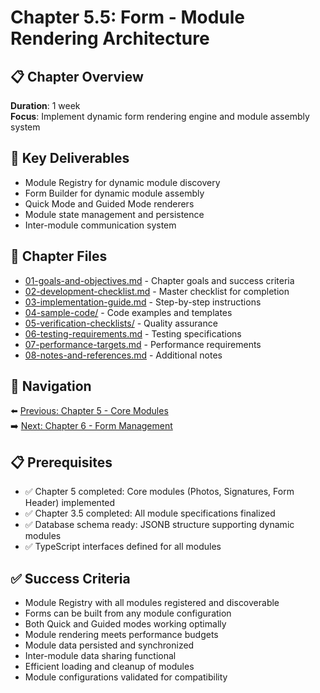 # Chapter 5.5: Form - Module Rendering Architecture

## 📋 Chapter Overview

**Duration**: 1 week  
**Focus**: Implement dynamic form rendering engine and module assembly system

## 🎯 Key Deliverables

- Module Registry for dynamic module discovery
- Form Builder for dynamic module assembly
- Quick Mode and Guided Mode renderers
- Module state management and persistence
- Inter-module communication system

## 📁 Chapter Files

- [01-goals-and-objectives.md](./01-goals-and-objectives.md) - Chapter goals and success criteria
- [02-development-checklist.md](./02-development-checklist.md) - Master checklist for completion
- [03-implementation-guide.md](./03-implementation-guide.md) - Step-by-step instructions
- [04-sample-code/](./04-sample-code/) - Code examples and templates
- [05-verification-checklists/](./05-verification-checklists/) - Quality assurance
- [06-testing-requirements.md](./06-testing-requirements.md) - Testing specifications
- [07-performance-targets.md](./07-performance-targets.md) - Performance requirements
- [08-notes-and-references.md](./08-notes-and-references.md) - Additional notes

## 🔗 Navigation

⬅️ [Previous: Chapter 5 - Core Modules](../chapter-05-core-modules/README.md)  
➡️ [Next: Chapter 6 - Form Management](../chapter-06-form-management/README.md)

## 📋 Prerequisites

- ✅ Chapter 5 completed: Core modules (Photos, Signatures, Form Header) implemented
- ✅ Chapter 3.5 completed: All module specifications finalized
- ✅ Database schema ready: JSONB structure supporting dynamic modules
- ✅ TypeScript interfaces defined for all modules

## ✅ Success Criteria

- Module Registry with all modules registered and discoverable
- Forms can be built from any module configuration
- Both Quick and Guided modes working optimally
- Module rendering meets performance budgets
- Module data persisted and synchronized
- Inter-module data sharing functional
- Efficient loading and cleanup of modules
- Module configurations validated for compatibility
